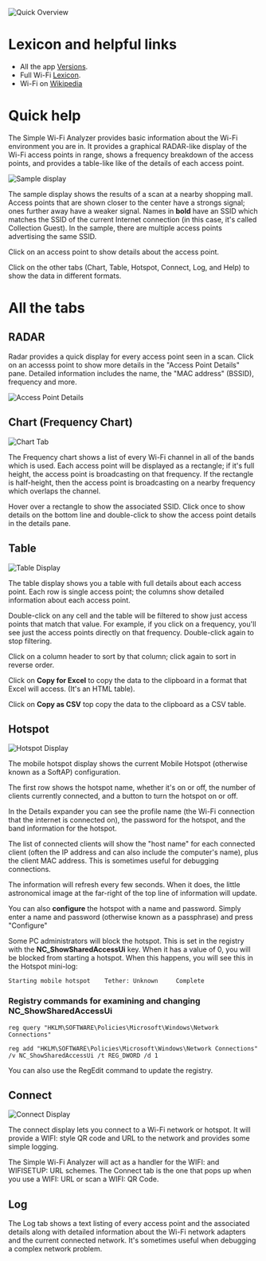 ﻿![Quick Overview](../HelpImages/Help_Header.png)

# Lexicon and helpful links

* All the app [Versions](Versions.md).
* Full Wi-Fi [Lexicon](Lexicon.md).
* Wi-Fi on [Wikipedia](https://en.wikipedia.org/wiki/Wi-Fi)

# Quick help

The Simple Wi-Fi Analyzer provides basic information about the Wi-Fi environment you are in. It provides a graphical RADAR-like display of the Wi-Fi access points in range, shows a frequency breakdown of the access points, and provides a table-like like of the details of each access point.

![Sample display](../HelpImages/Mall-Radar-Connected-Found-Details.png)

The sample display shows the results of a scan at a nearby shopping mall. Access points that are shown closer to the center have a strongs signal; ones further away have a weaker signal. Names in **bold** have an SSID which matches the SSID of the current Internet connection (in this case, it's called Collection Guest). In the sample, there are multiple access points advertising the same SSID.

Click on an access point to show details about the access point.

Click on the other tabs (Chart, Table, Hotspot, Connect, Log, and Help) to show the data in different formats.

# All the tabs
## RADAR

Radar provides a quick display for every access point seen in a scan. Click on an accesss point to show more details in the "Access Point Details" pane. Detailed information includes the name, the "MAC address" (BSSID), frequency and more.

![Access Point Details](../HelpImages/Mall-Radar-Details.png)

## Chart (Frequency Chart)

![Chart Tab](../HelpImages/Mall-Chart-Details.png)

The Frequency chart shows a list of every Wi-Fi channel in all of the bands which is used. Each access point will be displayed as a rectangle; if it's full height, the access point is broadcasting on that frequency. If the rectangle is half-height, then the access point is broadcasting on a nearby frequency which overlaps the channel.

Hover over a rectangle to show the associated SSID. Click once to show details on the bottom line and double-click to show the access point details in the details pane.

## Table
![Table Display](../HelpImages/Mall-Table.png)

The table display shows you a table with full details about each access point. Each row is  single access point; the columns show detailed information about each access point.

Double-click on any cell and the table will be filtered to show just access points that match that value. For example, if you click on a frequency, you'll see just the access points directly on that frequency. Double-click again to stop filtering.

Click on a column header to sort by that column; click again to sort in reverse order.

Click on **Copy for Excel** to copy the data to the clipboard in a format that Excel will access. (It's an HTML table).

Click on **Copy as CSV** top copy the data to the clipboard as a CSV table.

## Hotspot
![Hotspot Display](../HelpImages/Hotspot-Details.png)

The mobile hotspot display shows the current Mobile Hotspot (otherwise known as a SoftAP) configuration. 

The first row shows the hotspot name, whether it's on or off, the number of clients currently connected, and a button to turn the hotspot on or off. 

In the Details expander you can see the profile name (the Wi-Fi connection that the internet is connected on), the password for the hotspot, and the band information for the hotspot. 

The list of connected clients will show the "host name" for each connected client (often the IP address and can also include the computer's name), plus the client MAC address. This is sometimes useful for debugging connections.

The information will refresh every few seconds. When it does, the little astronomical image at the far-right of the top line of information will update.

You can also **configure** the hotspot with a name and password. Simply enter a name and password (otherwise known as a passphrase) and press "Configure"

Some PC administrators will block the hotspot. This is set in the registry with the **NC_ShowSharedAccessUi** key. When it has a value of 0, you will be blocked from starting a hotspot. When this happens, you will see this in the Hotspot mini-log:

```
Starting mobile hotspot    Tether: Unknown     Complete
```

### Registry commands for examining and changing NC_ShowSharedAccessUi
```
reg query "HKLM\SOFTWARE\Policies\Microsoft\Windows\Network Connections"

reg add "HKLM\SOFTWARE\Policies\Microsoft\Windows\Network Connections" /v NC_ShowSharedAccessUi /t REG_DWORD /d 1
```
You can also use the RegEdit command to update the registry.

## Connect
![Connect Display](../HelpImages/Connect-Details.png)

The connect display lets you connect to a Wi-Fi network or hotspot. It will provide a WIFI: style QR code and URL to the network and provides some simple logging.

The Simple Wi-Fi Analyzer will act as a handler for the WIFI: and WIFISETUP: URL schemes. The Connect tab is the one that pops up when you use a WIFI: URL or scan a WIFI: QR Code.

## Log

The Log tab shows a text listing of every access point and the associated details along with detailed information about the Wi-Fi network adapters and the current connected network. It's sometimes useful when debugging a complex network problem.



